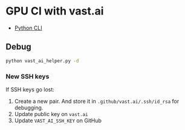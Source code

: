 # GPU CI with vast.ai

* [Python CLI](https://github.com/vast-ai/vast-python)

## Debug

```bash
python vast_ai_helper.py -d
```

### New SSH keys

If SSH keys go lost:
1) Create a new pair. And store it in `.github/vast.ai/.ssh/id_rsa` for debugging.
2) Update public key on `vast.ai`
3) Update `VAST_AI_SSH_KEY` on GitHub
